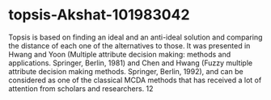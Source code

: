 # topsis-Akshat-101983042

Topsis is based on finding an ideal and an anti-ideal solution and comparing the distance of each one of the alternatives to those. It was presented in Hwang and Yoon (Multiple attribute decision making: methods and applications. Springer, Berlin, 1981) and Chen and Hwang (Fuzzy multiple attribute decision making methods. Springer, Berlin, 1992), and can be considered as one of the classical MCDA methods that has received a lot of attention from scholars and researchers.
12

